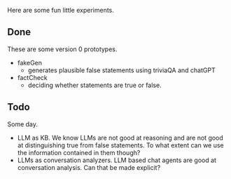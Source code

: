 

Here are some fun little experiments.

## Done

These are some version 0 prototypes.

- fakeGen
  - generates plausible false statements using triviaQA and chatGPT
- factCheck
  - deciding whether statements are true or false.


## Todo

Some day.

- LLM as KB. We know LLMs are not good at reasoning and are not good at distinguishing true from false statements. To what extent can we use the information contained in them though?
- LLMs as conversation analyzers. LLM based chat agents are good at conversation analysis. Can that be made explicit? 



